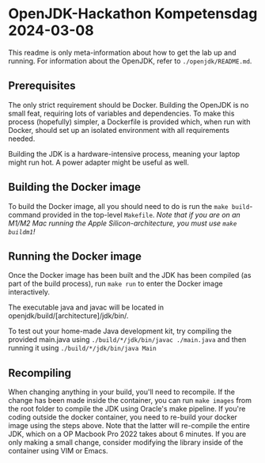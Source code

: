 # OpenJDK-Hackathon Kompetensdag 2024-03-08

This readme is only meta-information about how to get the lab up and running. For information about the OpenJDK, refer to `./openjdk/README.md`.

## Prerequisites

The only strict requirement should be Docker. Building the OpenJDK is no small feat, requiring lots of variables and dependencies. To make this process (hopefully) simpler, a Dockerfile is provided which, when run with Docker, should set up an isolated environment with all requirements needed.

Building the JDK is a hardware-intensive process, meaning your laptop might run hot. A power adapter might be useful as well.

## Building the Docker image

To build the Docker image, all you should need to do is run the `make build`-command provided in the top-level `Makefile`. _Note that if you are on an M1/M2 Mac running the Apple Silicon-architecture, you must use `make buildm1`!_

## Running the Docker image

Once the Docker image has been built and the JDK has been compiled (as part of the build process), run `make run` to enter the Docker image interactively.

The executable java and javac will be located in openjdk/build/[architecture]/jdk/bin/.

To test out your home-made Java development kit, try compiling the provided main.java using
`./build/*/jdk/bin/javac ./main.java`
and then running it using
`./build/*/jdk/bin/java Main`

## Recompiling
When changing anything in your build, you'll need to recompile. If the change has been made inside the container, you can run `make images` from the root folder to compile the JDK using Oracle's make pipeline.
If you're coding outside the docker container, you need to re-build your docker image using the steps above. Note that the latter will re-compile the entire JDK, which on a OP Macbook Pro 2022 takes about 6 minutes. If you are only making a small change, consider modifying the library inside of the container using VIM or Emacs.
